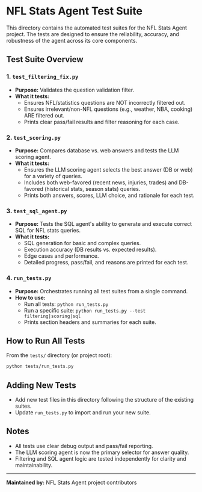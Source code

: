# NFL Stats Agent Test Suite

This directory contains the automated test suites for the NFL Stats Agent project. The tests are designed to ensure the reliability, accuracy, and robustness of the agent across its core components.

## Test Suite Overview

### 1. `test_filtering_fix.py`
- **Purpose:** Validates the question validation filter.
- **What it tests:**
  - Ensures NFL/statistics questions are NOT incorrectly filtered out.
  - Ensures irrelevant/non-NFL questions (e.g., weather, NBA, cooking) ARE filtered out.
  - Prints clear pass/fail results and filter reasoning for each case.

### 2. `test_scoring.py`
- **Purpose:** Compares database vs. web answers and tests the LLM scoring agent.
- **What it tests:**
  - Ensures the LLM scoring agent selects the best answer (DB or web) for a variety of queries.
  - Includes both web-favored (recent news, injuries, trades) and DB-favored (historical stats, season stats) queries.
  - Prints both answers, scores, LLM choice, and rationale for each test.

### 3. `test_sql_agent.py`
- **Purpose:** Tests the SQL agent's ability to generate and execute correct SQL for NFL stats queries.
- **What it tests:**
  - SQL generation for basic and complex queries.
  - Execution accuracy (DB results vs. expected results).
  - Edge cases and performance.
  - Detailed progress, pass/fail, and reasons are printed for each test.

### 4. `run_tests.py`
- **Purpose:** Orchestrates running all test suites from a single command.
- **How to use:**
  - Run all tests: `python run_tests.py`
  - Run a specific suite: `python run_tests.py --test filtering|scoring|sql`
  - Prints section headers and summaries for each suite.

## How to Run All Tests

From the `tests/` directory (or project root):

```bash
python tests/run_tests.py
```

## Adding New Tests
- Add new test files in this directory following the structure of the existing suites.
- Update `run_tests.py` to import and run your new suite.

## Notes
- All tests use clear debug output and pass/fail reporting.
- The LLM scoring agent is now the primary selector for answer quality.
- Filtering and SQL agent logic are tested independently for clarity and maintainability.

---

**Maintained by:** NFL Stats Agent project contributors 